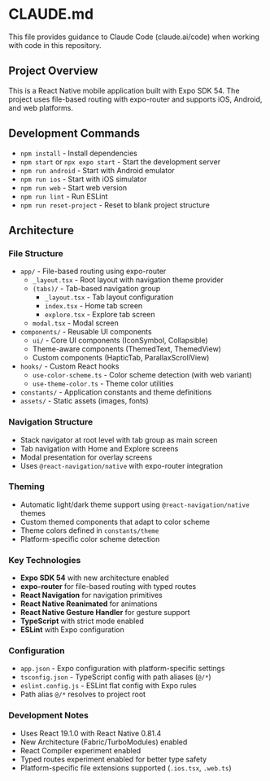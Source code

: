 # CLAUDE.md

This file provides guidance to Claude Code (claude.ai/code) when working with code in this repository.

## Project Overview

This is a React Native mobile application built with Expo SDK 54. The project uses file-based routing with expo-router and supports iOS, Android, and web platforms.

## Development Commands

- `npm install` - Install dependencies
- `npm start` or `npx expo start` - Start the development server
- `npm run android` - Start with Android emulator
- `npm run ios` - Start with iOS simulator
- `npm run web` - Start web version
- `npm run lint` - Run ESLint
- `npm run reset-project` - Reset to blank project structure

## Architecture

### File Structure
- `app/` - File-based routing using expo-router
  - `_layout.tsx` - Root layout with navigation theme provider
  - `(tabs)/` - Tab-based navigation group
    - `_layout.tsx` - Tab layout configuration
    - `index.tsx` - Home tab screen
    - `explore.tsx` - Explore tab screen
  - `modal.tsx` - Modal screen
- `components/` - Reusable UI components
  - `ui/` - Core UI components (IconSymbol, Collapsible)
  - Theme-aware components (ThemedText, ThemedView)
  - Custom components (HapticTab, ParallaxScrollView)
- `hooks/` - Custom React hooks
  - `use-color-scheme.ts` - Color scheme detection (with web variant)
  - `use-theme-color.ts` - Theme color utilities
- `constants/` - Application constants and theme definitions
- `assets/` - Static assets (images, fonts)

### Navigation Structure
- Stack navigator at root level with tab group as main screen
- Tab navigation with Home and Explore screens
- Modal presentation for overlay screens
- Uses `@react-navigation/native` with expo-router integration

### Theming
- Automatic light/dark theme support using `@react-navigation/native` themes
- Custom themed components that adapt to color scheme
- Theme colors defined in `constants/theme`
- Platform-specific color scheme detection

### Key Technologies
- **Expo SDK 54** with new architecture enabled
- **expo-router** for file-based routing with typed routes
- **React Navigation** for navigation primitives
- **React Native Reanimated** for animations
- **React Native Gesture Handler** for gesture support
- **TypeScript** with strict mode enabled
- **ESLint** with Expo configuration

### Configuration
- `app.json` - Expo configuration with platform-specific settings
- `tsconfig.json` - TypeScript config with path aliases (`@/*`)
- `eslint.config.js` - ESLint flat config with Expo rules
- Path alias `@/*` resolves to project root

### Development Notes
- Uses React 19.1.0 with React Native 0.81.4
- New Architecture (Fabric/TurboModules) enabled
- React Compiler experiment enabled
- Typed routes experiment enabled for better type safety
- Platform-specific file extensions supported (`.ios.tsx`, `.web.ts`)